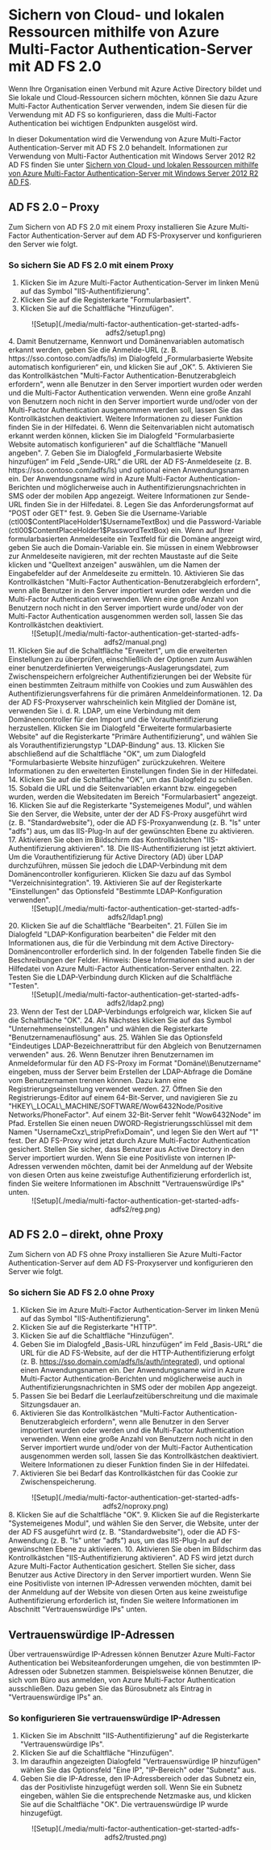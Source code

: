 <properties 
	pageTitle="Sichern von Cloud- und lokalen Ressourcen mithilfe von Azure Multi-Factor Authentication-Server mit AD FS 2.0" 
	description="Auf dieser Seite zur Azure Multi-Factor Authentication werden die ersten Schritte mit Azure MFA und AD FS 2.0 beschrieben." 
	services="multi-factor-authentication" 
	documentationCenter="" 
	authors="billmath" 
	manager="stevenpo" 
	editor="curtland"/>

<tags 
	ms.service="multi-factor-authentication" 
	ms.workload="identity" 
	ms.tgt_pltfrm="na" 
	ms.devlang="na" 
	ms.topic="article" 
	ms.date="11/17/2015" 
	ms.author="billmath"/>
# Sichern von Cloud- und lokalen Ressourcen mithilfe von Azure Multi-Factor Authentication-Server mit AD FS 2.0

Wenn Ihre Organisation einen Verbund mit Azure Active Directory bildet und Sie lokale und Cloud-Ressourcen sichern möchten, können Sie dazu Azure Multi-Factor Authentication Server verwenden, indem Sie diesen für die Verwendung mit AD FS so konfigurieren, dass die Multi-Factor Authentication bei wichtigen Endpunkten ausgelöst wird.

In dieser Dokumentation wird die Verwendung von Azure Multi-Factor Authentication-Server mit AD FS 2.0 behandelt. Informationen zur Verwendung von Multi-Factor Authentication mit Windows Server 2012 R2 AD FS finden Sie unter [Sichern von Cloud- und lokalen Ressourcen mithilfe von Azure Multi-Factor Authentication-Server mit Windows Server 2012 R2 AD FS](multi-factor-authentication-get-started-adfs-w2k12.md).


## AD FS 2.0 – Proxy
Zum Sichern von AD FS 2.0 mit einem Proxy installieren Sie Azure Multi-Factor Authentication-Server auf dem AD FS-Proxyserver und konfigurieren den Server wie folgt.

### So sichern Sie AD FS 2.0 mit einem Proxy

1. Klicken Sie im Azure Multi-Factor Authentication-Server im linken Menü auf das Symbol "IIS-Authentifizierung".
2. Klicken Sie auf die Registerkarte "Formularbasiert".
3. Klicken Sie auf die Schaltfläche "Hinzufügen".
<center>![Setup](./media/multi-factor-authentication-get-started-adfs-adfs2/setup1.png)</center>
4. Damit Benutzername, Kennwort und Domänenvariablen automatisch erkannt werden, geben Sie die Anmelde-URL (z. B. https://sso.contoso.com/adfs/ls) im Dialogfeld „Formularbasierte Website automatisch konfigurieren“ ein, und klicken Sie auf „OK“.
5. Aktivieren Sie das Kontrollkästchen "Multi-Factor Authentication-Benutzerabgleich erfordern", wenn alle Benutzer in den Server importiert wurden oder werden und die Multi-Factor Authentication verwenden. Wenn eine große Anzahl von Benutzern noch nicht in den Server importiert wurde und/oder von der Multi-Factor Authentication ausgenommen werden soll, lassen Sie das Kontrollkästchen deaktiviert. Weitere Informationen zu dieser Funktion finden Sie in der Hilfedatei.
6. Wenn die Seitenvariablen nicht automatisch erkannt werden können, klicken Sie im Dialogfeld "Formularbasierte Website automatisch konfigurieren" auf die Schaltfläche "Manuell angeben".
7. Geben Sie im Dialogfeld „Formularbasierte Website hinzufügen“ im Feld „Sende-URL“ die URL der AD FS-Anmeldeseite (z. B. https://sso.contoso.com/adfs/ls) und optional einen Anwendungsnamen ein. Der Anwendungsname wird in Azure Multi-Factor Authentication-Berichten und möglicherweise auch in Authentifizierungsnachrichten in SMS oder der mobilen App angezeigt. Weitere Informationen zur Sende-URL finden Sie in der Hilfedatei.
8. Legen Sie das Anforderungsformat auf "POST oder GET" fest.
9. Geben Sie die Username-Variable (ctl00$ContentPlaceHolder1$UsernameTextBox) und die Password-Variable (ctl00$ContentPlaceHolder1$PasswordTextBox) ein. Wenn auf Ihrer formularbasierten Anmeldeseite ein Textfeld für die Domäne angezeigt wird, geben Sie auch die Domain-Variable ein. Sie müssen in einem Webbrowser zur Anmeldeseite navigieren, mit der rechten Maustaste auf die Seite klicken und "Quelltext anzeigen" auswählen, um die Namen der Eingabefelder auf der Anmeldeseite zu ermitteln.
10. Aktivieren Sie das Kontrollkästchen "Multi-Factor Authentication-Benutzerabgleich erfordern", wenn alle Benutzer in den Server importiert wurden oder werden und die Multi-Factor Authentication verwenden. Wenn eine große Anzahl von Benutzern noch nicht in den Server importiert wurde und/oder von der Multi-Factor Authentication ausgenommen werden soll, lassen Sie das Kontrollkästchen deaktiviert.
<center>![Setup](./media/multi-factor-authentication-get-started-adfs-adfs2/manual.png)</center>
11. Klicken Sie auf die Schaltfläche "Erweitert", um die erweiterten Einstellungen zu überprüfen, einschließlich der Optionen zum Auswählen einer benutzerdefinierten Verweigerungs-Auslagerungsdatei, zum Zwischenspeichern erfolgreicher Authentifizierungen bei der Website für einen bestimmten Zeitraum mithilfe von Cookies und zum Auswählen des Authentifizierungsverfahrens für die primären Anmeldeinformationen.
12. Da der AD FS-Proxyserver wahrscheinlich kein Mitglied der Domäne ist, verwenden Sie i. d. R. LDAP, um eine Verbindung mit dem Domänencontroller für den Import und die Vorauthentifizierung herzustellen. Klicken Sie im Dialogfeld "Erweiterte formularbasierte Website" auf die Registerkarte "Primäre Authentifizierung", und wählen Sie als Vorauthentifizierungstyp "LDAP-Bindung" aus.
13. Klicken Sie abschließend auf die Schaltfläche "OK", um zum Dialogfeld "Formularbasierte Website hinzufügen" zurückzukehren. Weitere Informationen zu den erweiterten Einstellungen finden Sie in der Hilfedatei.
14. Klicken Sie auf die Schaltfläche "OK", um das Dialogfeld zu schließen.
15. Sobald die URL und die Seitenvariablen erkannt bzw. eingegeben wurden, werden die Websitedaten im Bereich "Formularbasiert" angezeigt.
16. Klicken Sie auf die Registerkarte "Systemeigenes Modul", und wählen Sie den Server, die Website, unter der der AD FS-Proxy ausgeführt wird (z. B. "Standardwebsite"), oder die AD FS-Proxyanwendung (z. B. "ls" unter "adfs") aus, um das IIS-Plug-In auf der gewünschten Ebene zu aktivieren.
17. Aktivieren Sie oben im Bildschirm das Kontrollkästchen "IIS-Authentifizierung aktivieren".
18. Die IIS-Authentifizierung ist jetzt aktiviert. Um die Vorauthentifizierung für Active Directory (AD) über LDAP durchzuführen, müssen Sie jedoch die LDAP-Verbindung mit dem Domänencontroller konfigurieren. Klicken Sie dazu auf das Symbol "Verzeichnisintegration".
19. Aktivieren Sie auf der Registerkarte "Einstellungen" das Optionsfeld "Bestimmte LDAP-Konfiguration verwenden".
<center>![Setup](./media/multi-factor-authentication-get-started-adfs-adfs2/ldap1.png)</center>
20. Klicken Sie auf die Schaltfläche "Bearbeiten".
21. Füllen Sie im Dialogfeld "LDAP-Konfiguration bearbeiten" die Felder mit den Informationen aus, die für die Verbindung mit dem Active Directory-Domänencontroller erforderlich sind. In der folgenden Tabelle finden Sie die Beschreibungen der Felder. Hinweis: Diese Informationen sind auch in der Hilfedatei von Azure Multi-Factor Authentication-Server enthalten.
22. Testen Sie die LDAP-Verbindung durch Klicken auf die Schaltfläche "Testen".
<center>![Setup](./media/multi-factor-authentication-get-started-adfs-adfs2/ldap2.png)</center>
23. Wenn der Test der LDAP-Verbindungs erfolgreich war, klicken Sie auf die Schaltfläche "OK".
24. Als Nächstes klicken Sie auf das Symbol "Unternehmenseinstellungen" und wählen die Registerkarte "Benutzernamenauflösung" aus.
25. Wählen Sie das Optionsfeld "Eindeutiges LDAP-Bezeichnerattribut für den Abgleich von Benutzernamen verwenden" aus.
26. Wenn Benutzer ihren Benutzernamen im Anmeldeformular für den AD FS-Proxy im Format "Domäne\\Benutzername" eingeben, muss der Server beim Erstellen der LDAP-Abfrage die Domäne vom Benutzernamen trennen können. Dazu kann eine Registrierungseinstellung verwendet werden.
27. Öffnen Sie den Registrierungs-Editor auf einem 64-Bit-Server, und navigieren Sie zu "HKEY\_LOCAL\_MACHINE/SOFTWARE/Wow6432Node/Positive Networks/PhoneFactor". Auf einem 32-Bit-Server fehlt "Wow6432Node" im Pfad. Erstellen Sie einen neuen DWORD-Registrierungsschlüssel mit dem Namen "UsernameCxz\_stripPrefixDomain", und legen Sie den Wert auf "1" fest. Der AD FS-Proxy wird jetzt durch Azure Multi-Factor Authentication gesichert. Stellen Sie sicher, dass Benutzer aus Active Directory in den Server importiert wurden. Wenn Sie eine Positivliste von internen IP-Adressen verwenden möchten, damit bei der Anmeldung auf der Website von diesen Orten aus keine zweistufige Authentifizierung erforderlich ist, finden Sie weitere Informationen im Abschnitt "Vertrauenswürdige IPs" unten.

<center>![Setup](./media/multi-factor-authentication-get-started-adfs-adfs2/reg.png)</center>

## AD FS 2.0 – direkt, ohne Proxy

Zum Sichern von AD FS ohne Proxy installieren Sie Azure Multi-Factor Authentication-Server auf dem AD FS-Proxyserver und konfigurieren den Server wie folgt.

### So sichern Sie AD FS 2.0 ohne Proxy
1. Klicken Sie im Azure Multi-Factor Authentication-Server im linken Menü auf das Symbol "IIS-Authentifizierung".
2. Klicken Sie auf die Registerkarte "HTTP".
3. Klicken Sie auf die Schaltfläche "Hinzufügen".
4. Geben Sie im Dialogfeld „Basis-URL hinzufügen“ im Feld „Basis-URL“ die URL für die AD FS-Website, auf der die HTTP-Authentifizierung erfolgt (z. B. https://sso.domain.com/adfs/ls/auth/integrated), und optional einen Anwendungsnamen ein. Der Anwendungsname wird in Azure Multi-Factor Authentication-Berichten und möglicherweise auch in Authentifizierungsnachrichten in SMS oder der mobilen App angezeigt.
5. Passen Sie bei Bedarf die Leerlaufzeitüberschreitung und die maximale Sitzungsdauer an.
6. Aktivieren Sie das Kontrollkästchen "Multi-Factor Authentication-Benutzerabgleich erfordern", wenn alle Benutzer in den Server importiert wurden oder werden und die Multi-Factor Authentication verwenden. Wenn eine große Anzahl von Benutzern noch nicht in den Server importiert wurde und/oder von der Multi-Factor Authentication ausgenommen werden soll, lassen Sie das Kontrollkästchen deaktiviert. Weitere Informationen zu dieser Funktion finden Sie in der Hilfedatei.
7. Aktivieren Sie bei Bedarf das Kontrollkästchen für das Cookie zur Zwischenspeicherung.
<center>![Setup](./media/multi-factor-authentication-get-started-adfs-adfs2/noproxy.png)</center>
8. Klicken Sie auf die Schaltfläche "OK".
9. Klicken Sie auf die Registerkarte "Systemeigenes Modul", und wählen Sie den Server, die Website, unter der der AD FS ausgeführt wird (z. B. "Standardwebsite"), oder die AD FS-Anwendung (z. B. "ls" unter "adfs") aus, um das IIS-Plug-In auf der gewünschten Ebene zu aktivieren.
10. Aktivieren Sie oben im Bildschirm das Kontrollkästchen "IIS-Authentifizierung aktivieren". AD FS wird jetzt durch Azure Multi-Factor Authentication gesichert. Stellen Sie sicher, dass Benutzer aus Active Directory in den Server importiert wurden. Wenn Sie eine Positivliste von internen IP-Adressen verwenden möchten, damit bei der Anmeldung auf der Website von diesen Orten aus keine zweistufige Authentifizierung erforderlich ist, finden Sie weitere Informationen im Abschnitt "Vertrauenswürdige IPs" unten.


## Vertrauenswürdige IP-Adressen
Über vertrauenswürdige IP-Adressen können Benutzer Azure Multi-Factor Authentication bei Websiteanforderungen umgehen, die von bestimmten IP-Adressen oder Subnetzen stammen. Beispielsweise können Benutzer, die sich vom Büro aus anmelden, von Azure Multi-Factor Authentication ausschließen. Dazu geben Sie das Bürosubnetz als Eintrag in "Vertrauenswürdige IPs" an.

### So konfigurieren Sie vertrauenswürdige IP-Adressen


1. Klicken Sie im Abschnitt "IIS-Authentifizierung" auf die Registerkarte "Vertrauenswürdige IPs".
1. Klicken Sie auf die Schaltfläche "Hinzufügen".
1. Im daraufhin angezeigten Dialogfeld "Vertrauenswürdige IP hinzufügen" wählen Sie das Optionsfeld "Eine IP", "IP-Bereich" oder "Subnetz" aus.
1. Geben Sie die IP-Adresse, den IP-Adressbereich oder das Subnetz ein, das der Positivliste hinzugefügt werden soll. Wenn Sie ein Subnetz eingeben, wählen Sie die entsprechende Netzmaske aus, und klicken Sie auf die Schaltfläche "OK". Die vertrauenswürdige IP wurde hinzugefügt.


<center>![Setup](./media/multi-factor-authentication-get-started-adfs-adfs2/trusted.png)</center>

<!---HONumber=Nov15_HO4-->